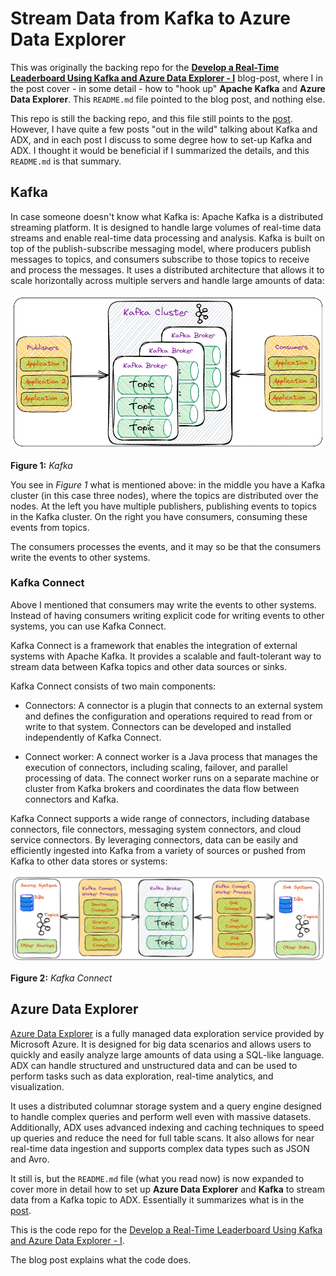 # Stream Data from Kafka to Azure Data Explorer

This was originally the backing repo for the [**Develop a Real-Time Leaderboard Using Kafka and Azure Data Explorer - I**][1] blog-post, where I in the post cover - in some detail - how to "hook up" **Apache Kafka** and **Azure Data Explorer**. This `README.md` file pointed to the blog post, and nothing else. 

This repo is still the backing repo, and this file still points to the [post][1]. However, I have quite a few posts "out in the wild" talking about Kafka and ADX, and in each post I discuss to some degree how to set-up Kafka and ADX. I thought it would be beneficial if I summarized the details, and this `README.md` is that summary.

## Kafka

In case someone doesn't know what Kafka is: Apache Kafka is a distributed streaming platform. It is designed to handle large volumes of real-time data streams and enable real-time data processing and analysis. Kafka is built on top of the publish-subscribe messaging model, where producers publish messages to topics, and consumers subscribe to those topics to receive and process the messages. It uses a distributed architecture that allows it to scale horizontally across multiple servers and handle large amounts of data:

![Kafka](/assets/images/kafka-pub-sub.png)

**Figure 1:** *Kafka*

You see in *Figure 1* what is mentioned above: in the middle you have a Kafka cluster (in this case three nodes), where the topics are distributed over the nodes. At the left you have multiple publishers, publishing events to topics in the Kafka cluster. On the right you have consumers, consuming these events from topics.

The consumers processes the events, and it may so be that the consumers write the events to other systems.

### Kafka Connect

Above I mentioned that consumers may write the events to other systems. Instead of having consumers writing explicit code for writing events to other systems, you can use Kafka Connect.

Kafka Connect is a framework that enables the integration of external systems with Apache Kafka. It provides a scalable and fault-tolerant way to stream data between Kafka topics and other data sources or sinks.

Kafka Connect consists of two main components:

* Connectors: A connector is a plugin that connects to an external system and defines the configuration and operations required to read from or write to that system. Connectors can be developed and installed independently of Kafka Connect.

* Connect worker: A connect worker is a Java process that manages the execution of connectors, including scaling, failover, and parallel processing of data. The connect worker runs on a separate machine or cluster from Kafka brokers and coordinates the data flow between connectors and Kafka.

Kafka Connect supports a wide range of connectors, including database connectors, file connectors, messaging system connectors, and cloud service connectors. By leveraging connectors, data can be easily and efficiently ingested into Kafka from a variety of sources or pushed from Kafka to other data stores or systems:

![Kafka Connect](/assets/images/kafka-connect.png)

**Figure 2:** *Kafka Connect*





## Azure Data Explorer

[Azure Data Explorer][2] is a fully managed data exploration service provided by Microsoft Azure. It is designed for big data scenarios and allows users to quickly and easily analyze large amounts of data using a SQL-like language. ADX can handle structured and unstructured data and can be used to perform tasks such as data exploration, real-time analytics, and visualization.

It uses a distributed columnar storage system and a query engine designed to handle complex queries and perform well even with massive datasets. Additionally, ADX uses advanced indexing and caching techniques to speed up queries and reduce the need for full table scans. It also allows for near real-time data ingestion and supports complex data types such as JSON and Avro.







It still is, but the `README.md` file (what you read now) is now expanded to cover more in detail how to set up **Azure Data Explorer** and **Kafka** to stream data from a Kafka topic to ADX. Essentially it summarizes what is in the [post][1]. 

This is the code repo for the [Develop a Real-Time Leaderboard Using Kafka and Azure Data Explorer - I][1].

The blog post explains what the code does.

[1]: https://nielsberglund.com/post/2023-03-19-develop-a-real-time-leaderboard-using-kafka-and-azure-data-explorer---i/
[2]: https://docs.microsoft.com/en-us/azure/data-explorer/
